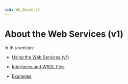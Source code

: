 ```yaml
---
uid: WS_About_v1
---
```


# About the Web Services (v1)

In this section:

- [Using the Web Services (v1)](xref:Using_the_Web_Services_v1)

- [Interfaces and WSDL files](xref:Interfaces_and_WSDL_files)

- [Examples](xref:WS_v1_examples)
